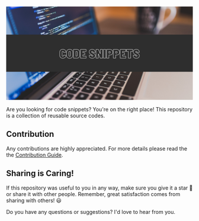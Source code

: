 ![Code Snippets Image](./banner.jpg)

Are you looking for code snippets? You're on the right place! This repository is a collection of reusable source codes.

## Contribution

Any contributions are highly appreciated. For more details please read the the [Contribution Guide](../main/CONTRIBUTING.md).

## Sharing is Caring!

If this repository was useful to you in any way, make sure you give it a star 🌟 or share it with other
people. Remember, great satisfaction comes from sharing with others! :smiley:

Do you have any questions or suggestions? I'd love to hear from you.

